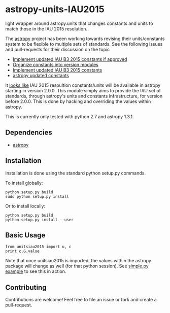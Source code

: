 # astropy-units-IAU2015
light wrapper around astropy.units that changes constants and units to match those in the IAU 2015 resolution.

The [astropy](https://www.github.com/astropy/astropy) project has been working towards revising their units/constants system to be flexible to multiple sets of standards.  See the following issues and pull-requests for their discussion on the topic
* [Implement updated IAU B3 2015 constants if approved](https://github.com/astropy/astropy/issues/4026)
* [Organize constants into version modules](https://github.com/astropy/astropy/pull/6083)
* [Implement updated IAU B3 2015 constants](https://github.com/astropy/astropy/pull/4397)
* [astropy updated constants](https://github.com/astropy/astropy/pull/4956)

It [looks like](https://github.com/astropy/astropy/pull/6083) IAU 2015 resoultion constants/units will be available in astropy starting in version 2.0.0.  This module simply aims to provide the IAU set of standards, through astropy's units and constants infrastructure, for version before 2.0.0.  This is done by hacking and overriding the values within astropy.

This is currently only tested with python 2.7 and astropy 1.3.1.

## Dependencies

* [astropy](https://www.github.com/astropy/astropy)

## Installation

Installation is done using the standard python setup.py commands.

To install globally:

```
python setup.py build
sudo python setup.py install
```

Or to install locally:

```
python setup.py build
python setup.py install --user
```

## Basic Usage

```
from unitsiau2015 import u, c
print c.G.value
```

Note that once unitsiau2015 is imported, the values within the astropy package will change as well (for that python session).  See [simple.py example](https://github.com/kecnry/astropy-units-IAU2015/blob/master/examples/simple.py) to see this in action.

## Contributing

Contributions are welcome! Feel free to file an issue or fork and create a pull-request.
